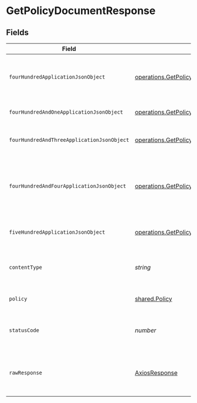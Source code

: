 # GetPolicyDocumentResponse


## Fields

| Field                                                                                                                                                             | Type                                                                                                                                                              | Required                                                                                                                                                          | Description                                                                                                                                                       |
| ----------------------------------------------------------------------------------------------------------------------------------------------------------------- | ----------------------------------------------------------------------------------------------------------------------------------------------------------------- | ----------------------------------------------------------------------------------------------------------------------------------------------------------------- | ----------------------------------------------------------------------------------------------------------------------------------------------------------------- |
| `fourHundredApplicationJsonObject`                                                                                                                                | [operations.GetPolicyDocumentResponseBody](../../../sdk/models/operations/getpolicydocumentresponsebody.md)                                                       | :heavy_minus_sign:                                                                                                                                                | The request is malformed (e.g, a given path parameter is invalid)<br/>                                                                                            |
| `fourHundredAndOneApplicationJsonObject`                                                                                                                          | [operations.GetPolicyDocumentPolicyManagementResponseBody](../../../sdk/models/operations/getpolicydocumentpolicymanagementresponsebody.md)                       | :heavy_minus_sign:                                                                                                                                                | The request is unauthorized<br/>                                                                                                                                  |
| `fourHundredAndThreeApplicationJsonObject`                                                                                                                        | [operations.GetPolicyDocumentPolicyManagementResponseResponseBody](../../../sdk/models/operations/getpolicydocumentpolicymanagementresponseresponsebody.md)       | :heavy_minus_sign:                                                                                                                                                | The user is forbidden from making this request<br/>                                                                                                               |
| `fourHundredAndFourApplicationJsonObject`                                                                                                                         | [operations.GetPolicyDocumentPolicyManagementResponse404ResponseBody](../../../sdk/models/operations/getpolicydocumentpolicymanagementresponse404responsebody.md) | :heavy_minus_sign:                                                                                                                                                | There was no policy that was found with the given owner_id and policy name.<br/>                                                                                  |
| `fiveHundredApplicationJsonObject`                                                                                                                                | [operations.GetPolicyDocumentPolicyManagementResponse500ResponseBody](../../../sdk/models/operations/getpolicydocumentpolicymanagementresponse500responsebody.md) | :heavy_minus_sign:                                                                                                                                                | Something unexpected happened on the server.                                                                                                                      |
| `contentType`                                                                                                                                                     | *string*                                                                                                                                                          | :heavy_check_mark:                                                                                                                                                | HTTP response content type for this operation                                                                                                                     |
| `policy`                                                                                                                                                          | [shared.Policy](../../../sdk/models/shared/policy.md)                                                                                                             | :heavy_minus_sign:                                                                                                                                                | Policy retrieved successfully.                                                                                                                                    |
| `statusCode`                                                                                                                                                      | *number*                                                                                                                                                          | :heavy_check_mark:                                                                                                                                                | HTTP response status code for this operation                                                                                                                      |
| `rawResponse`                                                                                                                                                     | [AxiosResponse](https://axios-http.com/docs/res_schema)                                                                                                           | :heavy_check_mark:                                                                                                                                                | Raw HTTP response; suitable for custom response parsing                                                                                                           |
